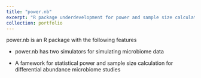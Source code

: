 ```yaml
---
title: "power.nb"
excerpt: "R package underdevelopment for power and sample size calculation for differential abundance microbiome studies <br/><img src='/images/test.png'>"
collection: portfolio
---
```


power.nb is an R package with the following features

- power.nb has two simulators for simulating microbiome data

- A famework for statistical power and sample size calculation for differential abundance microbiome studies


